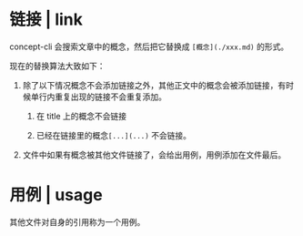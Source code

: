 # 链接 | link

concept-cli 会搜索文章中的概念，然后把它替换成 `[概念](./xxx.md)` 的形式。

现在的替换算法大致如下：

1. 除了以下情况概念不会添加链接之外，其他正文中的概念会被添加链接，有时候单行内重复出现的链接不会重复添加。
    
    1. 在 title 上的概念不会链接

    1. 已经在链接里的概念`[...](...)` 不会链接。

1. 文件中如果有概念被其他文件链接了，会给出用例，用例添加在文件最后。

# 用例 | usage

其他文件对自身的引用称为一个用例。
